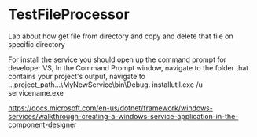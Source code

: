 # TestFileProcessor
Lab about how get file from directory and copy and delete that file on specific  directory

For install the service you  should open up the command prompt for developer VS, In the Command Prompt window, 
navigate to the folder that contains your project's output, navigate to ...project_path...\MyNewService\bin\Debug.
installutil.exe /u servicename.exe  

https://docs.microsoft.com/en-us/dotnet/framework/windows-services/walkthrough-creating-a-windows-service-application-in-the-component-designer
